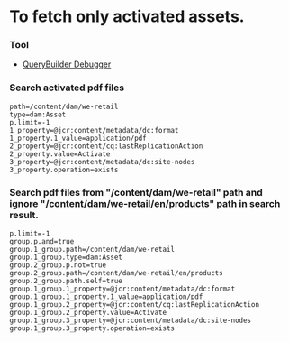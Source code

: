 To fetch only activated assets.
====================================================

### Tool
* [QueryBuilder Debugger](http://localhost:4502/libs/cq/search/content/querydebug.html)

### Search activated pdf files
```
path=/content/dam/we-retail
type=dam:Asset
p.limit=-1
1_property=@jcr:content/metadata/dc:format
1_property.1_value=application/pdf
2_property=@jcr:content/cq:lastReplicationAction
2_property.value=Activate
3_property=@jcr:content/metadata/dc:site-nodes
3_property.operation=exists
```

### Search pdf files from "/content/dam/we-retail" path and ignore "/content/dam/we-retail/en/products" path in search result.
```
p.limit=-1
group.p.and=true
group.1_group.path=/content/dam/we-retail
group.1_group.type=dam:Asset
group.2_group.p.not=true
group.2_group.path=/content/dam/we-retail/en/products
group.2_group.path.self=true
group.1_group.1_property=@jcr:content/metadata/dc:format
group.1_group.1_property.1_value=application/pdf
group.1_group.2_property=@jcr:content/cq:lastReplicationAction
group.1_group.2_property.value=Activate
group.1_group.3_property=@jcr:content/metadata/dc:site-nodes
group.1_group.3_property.operation=exists
```
